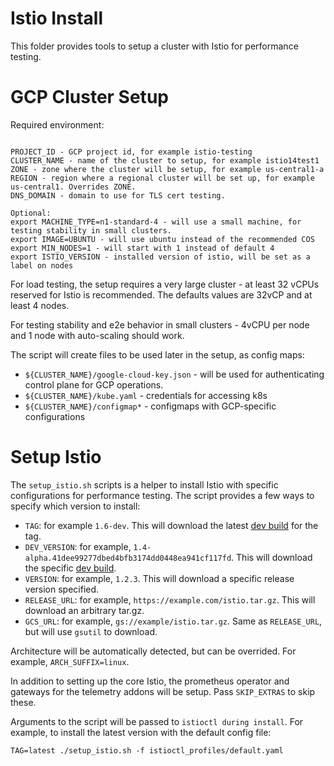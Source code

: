 # Istio Install

This folder provides tools to setup a cluster with Istio for performance testing.

# GCP Cluster Setup

Required environment:

```shell

PROJECT_ID - GCP project id, for example istio-testing
CLUSTER_NAME - name of the cluster to setup, for example istio14test1
ZONE - zone where the cluster will be setup, for example us-central1-a
REGION - region where a regional cluster will be set up, for example us-central1. Overrides ZONE.
DNS_DOMAIN - domain to use for TLS cert testing.

Optional:
export MACHINE_TYPE=n1-standard-4 - will use a small machine, for testing stability in small clusters.
export IMAGE=UBUNTU - will use ubuntu instead of the recommended COS
export MIN_NODES=1 - will start with 1 instead of default 4
export ISTIO_VERSION - installed version of istio, will be set as a label on nodes

```

For load testing, the setup requires a very large cluster - at least 32 vCPUs reserved for Istio is recommended.
The defaults values are 32vCP and at least 4 nodes.

For testing stability and e2e behavior in small clusters - 4vCPU per node and 1 node with auto-scaling should work.

The script will create files to be used later in the setup, as config maps:
- `${CLUSTER_NAME}/google-cloud-key.json` - will be used for authenticating control plane for GCP operations.
- `${CLUSTER_NAME}/kube.yaml` - credentials for accessing k8s
- `${CLUSTER_NAME}/configmap*` - configmaps with GCP-specific configurations

# Setup Istio

The `setup_istio.sh` scripts is a helper to install Istio with specific configurations for performance testing. The script
provides a few ways to specify which version to install:

* `TAG`: for example `1.6-dev`. This will download the latest [dev build](https://github.com/istio/istio/wiki/Dev%20Builds) for the tag.
* `DEV_VERSION`: for example, `1.4-alpha.41dee99277dbed4bfb3174dd0448ea941cf117fd`. This will download the specific [dev build](https://github.com/istio/istio/wiki/Dev%20Builds).
* `VERSION`: for example, `1.2.3`. This will download a specific release version specified.
* `RELEASE_URL`: for example, `https://example.com/istio.tar.gz`. This will download an arbitrary tar.gz.
* `GCS_URL`: for example, `gs://example/istio.tar.gz`. Same as `RELEASE_URL`, but will use `gsutil` to download.

Architecture will be automatically detected, but can be overrided. For example, `ARCH_SUFFIX=linux`.

In addition to setting up the core Istio, the prometheus operator and gateways for the telemetry addons will be setup. Pass `SKIP_EXTRAS` to skip these.

Arguments to the script will be passed to `istioctl during install`. For example, to install the latest version with the default config file:

```
TAG=latest ./setup_istio.sh -f istioctl_profiles/default.yaml
```
